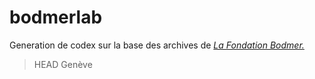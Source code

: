 # bodmerlab

Generation de codex sur la base des archives de [*La Fondation Bodmer.*](http://bodmerlab.unige.ch/)

> HEAD Genève